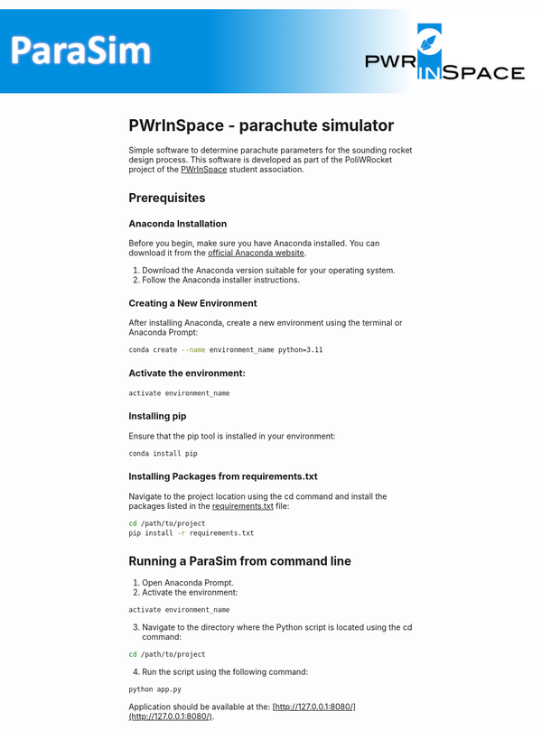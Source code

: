 <div style="display: flex; justify-content: center; width: 100%; margin-bottom: 15px"><img src="assets/Header.png" style="max-width: 1000px"></div>

# PWrInSpace - parachute simulator

Simple software to determine parachute parameters for the sounding rocket design process.
This software is developed as part of the PoliWRocket project of the [PWrInSpace](https://pwrinspace.pwr.edu.pl/) student association.

## Prerequisites

### Anaconda Installation

Before you begin, make sure you have Anaconda installed. You can download it from the [official Anaconda website](https://www.anaconda.com/products/distribution).

1. Download the Anaconda version suitable for your operating system.
2. Follow the Anaconda installer instructions.

### Creating a New Environment

After installing Anaconda, create a new environment using the terminal or Anaconda Prompt:

```bash
conda create --name environment_name python=3.11
```

### Activate the environment:

```bash
activate environment_name
```

### Installing pip

Ensure that the pip tool is installed in your environment:

```bash
conda install pip
```

### Installing Packages from requirements.txt

Navigate to the project location using the cd command and install the packages listed in the [requirements.txt](requirements.txt) file:

```bash
cd /path/to/project
pip install -r requirements.txt
```

## Running a ParaSim from command line

1. Open Anaconda Prompt.
2. Activate the environment:

```bash
activate environment_name
```

3. Navigate to the directory where the Python script is located using the cd command:

```bash
cd /path/to/project
```

4. Run the script using the following command:

```bash
python app.py
```

Application should be available at the: [http://127.0.0.1:8080/](http://127.0.0.1:8080/).
